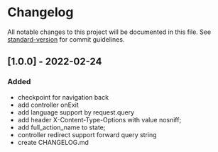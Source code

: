 # Changelog

All notable changes to this project will be documented in this file. See [standard-version](https://github.com/conventional-changelog/standard-version) for commit guidelines.


## [1.0.0] - 2022-02-24
### Added
- checkpoint for navigation back
- add controller onExit
- add language support by request.query
- add header X-Content-Type-Options with value nosniff;
- add full_action_name to state;
- controller redirect support forward query string
- create CHANGELOG.md